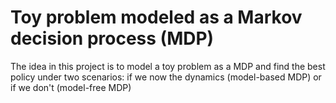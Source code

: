 # Toy problem modeled as a Markov decision process (MDP)

The idea in this project is to model a toy problem as a MDP 
and find the best policy under two scenarios: if we now the dynamics (model-based MDP) or if 
we don't (model-free MDP)